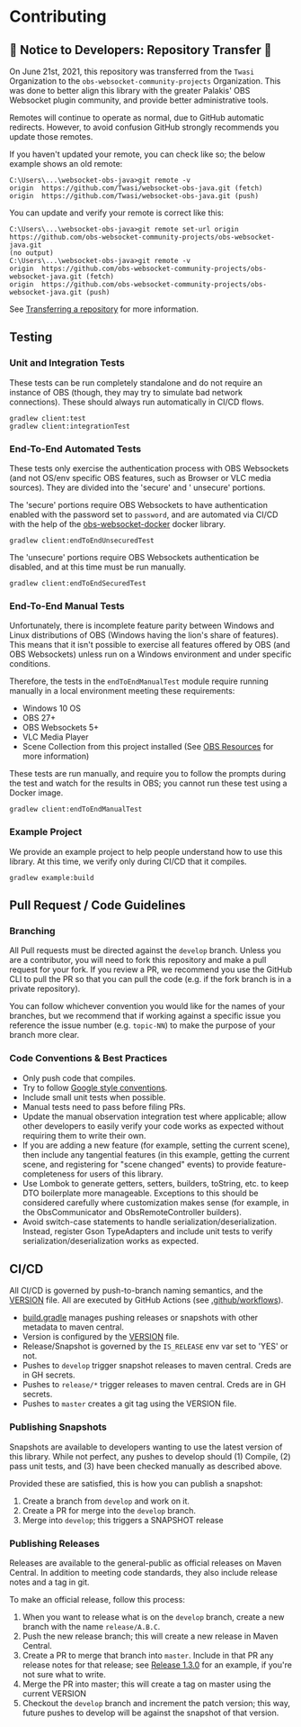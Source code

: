 # Contributing

## 📘 Notice to Developers: Repository Transfer 📘

On June 21st, 2021, this repository was transferred from the `Twasi` Organization to the
`obs-websocket-community-projects` Organization. This was done to better align this library with the
greater Palakis' OBS Websocket plugin community, and provide better administrative tools.

Remotes will continue to operate as normal, due to GitHub automatic redirects. However, to avoid
confusion GitHub strongly recommends you update those remotes.

If you haven't updated your remote, you can check like so; the below example shows an old remote:

```
C:\Users\...\websocket-obs-java>git remote -v
origin  https://github.com/Twasi/websocket-obs-java.git (fetch)
origin  https://github.com/Twasi/websocket-obs-java.git (push)
```

You can update and verify your remote is correct like this:

```
C:\Users\...\websocket-obs-java>git remote set-url origin https://github.com/obs-websocket-community-projects/obs-websocket-java.git
(no output)
C:\Users\...\websocket-obs-java>git remote -v
origin  https://github.com/obs-websocket-community-projects/obs-websocket-java.git (fetch)
origin  https://github.com/obs-websocket-community-projects/obs-websocket-java.git (push)
```

See [Transferring a repository](https://docs.github.com/en/github/administering-a-repository/managing-repository-settings/transferring-a-repository)
for more information.

## Testing

### Unit and Integration Tests

These tests can be run completely standalone and do not require an instance of OBS (though, they
may try to simulate bad network connections). These should always run automatically in CI/CD flows.

```
gradlew client:test
gradlew client:integrationTest
```

### End-To-End Automated Tests

These tests only exercise the authentication process with OBS Websockets (and not OS/env specific
OBS features, such as Browser or VLC media sources). They are divided into the 'secure' and '
unsecure' portions.

The 'secure' portions require OBS Websockets to have authentication enabled with the password set
to `password`, and are automated via CI/CD with the help of
the [obs-websocket-docker](https://github.com/TinaTiel/obs-websocket-docker) docker library.

```
gradlew client:endToEndUnsecuredTest
```

The 'unsecure' portions require OBS Websockets authentication be disabled, and at this time must be
run manually.

```
gradlew client:endToEndSecuredTest
```

### End-To-End Manual Tests

Unfortunately, there is incomplete feature parity between Windows and Linux distributions of OBS
(Windows having the lion's share of features). This means that it isn't possible to exercise all
features offered by OBS (and OBS Websockets) unless run on a Windows environment and under specific
conditions.

Therefore, the tests in the `endToEndManualTest` module require running manually in a local
environment meeting these requirements:

- Windows 10 OS
- OBS 27+
- OBS Websockets 5+
- VLC Media Player
- Scene Collection from this project installed (See [OBS Resources](obs-resources/README.md)
  for more information)

These tests are run manually, and require you to follow the prompts during the test and watch for
the results in OBS; you cannot run these test using a Docker image.

```
gradlew client:endToEndManualTest
```

### Example Project

We provide an example project to help people understand how to use this library. At this time, we
verify only during CI/CD that it compiles.

```
gradlew example:build
```

## Pull Request / Code Guidelines

### Branching

All Pull requests must be directed against the `develop` branch. Unless you are a contributor, you
will need to fork this repository and make a pull request for your fork. If you review a PR, we
recommend you use the GitHub CLI to pull the PR so that you can pull the code (e.g. if the fork
branch
is in a private repository).

You can follow whichever convention you would like for the names of your branches, but we recommend
that if working against a specific issue you reference the issue number (e.g. `topic-NN`) to make
the purpose of your branch more clear.

### Code Conventions & Best Practices

- Only push code that compiles.
- Try to follow [Google style conventions](https://github.com/google/google-java-format).
- Include small unit tests when possible.
- Manual tests need to pass before filing PRs.
- Update the manual observation integration test where applicable; allow other developers to
  easily verify your code works as expected without requiring them to write their own.
- If you are adding a new feature (for example, setting the current scene), then include any
  tangential features (in this example, getting the current scene, and registering for
  "scene changed" events) to provide feature-completeness for users of this library.
- Use Lombok to generate getters, setters, builders, toString, etc. to keep DTO
  boilerplate more manageable. Exceptions to this should be considered carefully where customization
  makes sense (for example, in the ObsCommunicator and ObsRemoteController builders).
- Avoid switch-case statements to handle serialization/deserialization. Instead, register Gson
  TypeAdapters and include unit tests to verify serialization/deserialization works as expected.

## CI/CD

All CI/CD is governed by push-to-branch naming semantics, and the [VERSION](VERSION) file. All are
executed by GitHub Actions (see [.github/workflows](.github/workflows)).

- [build.gradle](build.gradle) manages pushing releases or snapshots with other metadata to maven
  central.
- Version is configured by the [VERSION](VERSION) file.
- Release/Snapshot is governed by the `IS_RELEASE` env var set to 'YES' or not.
- Pushes to `develop` trigger snapshot releases to maven central. Creds are in GH secrets.
- Pushes to `release/*` trigger releases to maven central. Creds are in GH secrets.
- Pushes to `master` creates a git tag using the VERSION file.

### Publishing Snapshots

Snapshots are available to developers wanting to use the latest version of this library.
While not perfect, any pushes to develop should (1) Compile, (2) pass unit tests, and (3) have been
checked manually as described above.

Provided these are satisfied, this is how you can publish a snapshot:

1. Create a branch from `develop` and work on it.
1. Create a PR for merge into the `develop` branch.
1. Merge into `develop`; this triggers a SNAPSHOT release

### Publishing Releases

Releases are available to the general-public as official releases on Maven Central. In addition
to meeting code standards, they also include release notes and a tag in git.

To make an official release, follow this process:

1. When you want to release what is on the `develop` branch, create a new branch with the
   name `release/A.B.C`.
1. Push the new release branch; this will create a new release in Maven Central.
1. Create a PR to merge that branch into `master`. Include in that PR any release notes for that
   release; see [Release 1.3.0](https://github.com/Twasi/websocket-obs-java/pull/44) for an
   example, if you're not sure what to write.
1. Merge the PR into master; this will create a tag on master using the current VERSION
1. Checkout the `develop` branch and increment the patch version; this way, future pushes to
   develop will be against the snapshot of that version. 
